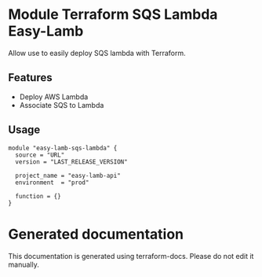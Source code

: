 # Module Terraform SQS Lambda Easy-Lamb

Allow use to easily deploy SQS lambda with Terraform.

## Features

- Deploy AWS Lambda
- Associate SQS to Lambda

## Usage

```hcl
module "easy-lamb-sqs-lambda" {
  source = "URL"
  version = "LAST_RELEASE_VERSION"
  
  project_name = "easy-lamb-api"
  environment  = "prod"
  
  function = {}
}

```

# Generated documentation

This documentation is generated using terraform-docs. Please do not edit it manually.